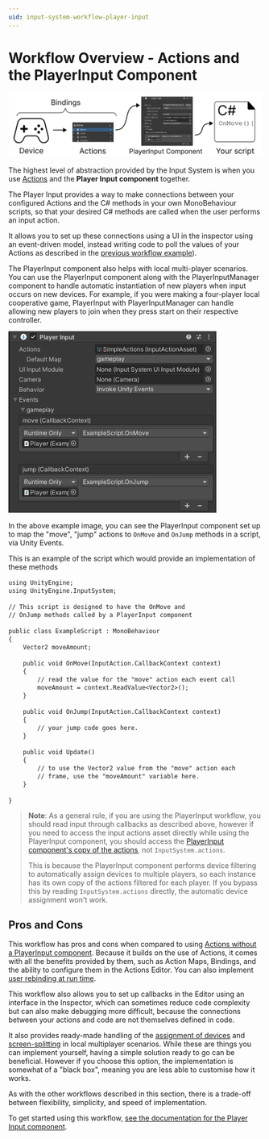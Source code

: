 ```yaml
---
uid: input-system-workflow-player-input
---
```

# Workflow Overview - Actions and the PlayerInput Component

<img src="Images/Workflow-PlayerInput.png">

The highest level of abstraction provided by the Input System is when you use [Actions](Actions.html) and the **Player Input component** together.

 The Player Input provides a way to make connections between your configured Actions and the C# methods in your own MonoBehaviour scripts, so that your desired C# methods are called when the user performs an input action.

It allows you to set up these connections using a UI in the inspector using an event-driven model, instead writing code to poll the values of your Actions as described in the [previous workflow example](Workflow-Actions.html)).

The PlayerInput component also helps with local multi-player scenarios. You can use the PlayerInput component along with the PlayerInputManager component to handle automatic instantiation of new players when input occurs on new devices. For example, if you were making a four-player local cooperative game, PlayerInput with PlayerInputManager can handle allowing new players to join when they press start on their respective controller.


![image alt text](./Images/PlayerInputWithGameplayEvents.png)

In the above example image, you can see the PlayerInput component set up to map the "move", "jump" actions to `OnMove` and `OnJump` methods in a script, via Unity Events.

This is an example of the script which would provide an implementation of these methods

```CSharp
using UnityEngine;
using UnityEngine.InputSystem;

// This script is designed to have the OnMove and
// OnJump methods called by a PlayerInput component

public class ExampleScript : MonoBehaviour
{
    Vector2 moveAmount;

    public void OnMove(InputAction.CallbackContext context)
    {
        // read the value for the "move" action each event call
        moveAmount = context.ReadValue<Vector2>();
    }

    public void OnJump(InputAction.CallbackContext context)
    {
        // your jump code goes here.
    }

    public void Update()
    {
        // to use the Vector2 value from the "move" action each
        // frame, use the "moveAmount" variable here.
    }

}
```

> __Note__: As a general rule, if you are using the PlayerInput workflow, you should read input through callbacks as described above, however if you need to access the input actions asset directly while using the PlayerInput component, you should access the [PlayerInput component's copy of the actions](../api/UnityEngine.InputSystem.PlayerInput.html#UnityEngine_InputSystem_PlayerInput_actions), not `InputSystem.actions`.
>
> This is because the PlayerInput component performs device filtering to automatically assign devices to multiple players, so each instance has its own copy of the actions filtered for each player. If you bypass this by reading `InputSystem.actions` directly, the automatic device assignment won't work.

## Pros and Cons

This workflow has pros and cons when compared to using [Actions without a PlayerInput component](Workflow-Actions.html). Because it builds on the use of Actions, it comes with all the benefits provided by them, such as Action Maps, Bindings, and the ability to configure them in the Actions Editor. You can also implement [user rebinding at run time](ActionBindings.html#interactive-rebinding).

This workflow also allows you to set up callbacks in the Editor using an interface in the Inspector, which can sometimes reduce code complexity but can also make debugging more difficult, because the connections between your actions and code are not themselves defined in code.

It also provides ready-made handling of the [assignment of devices](PlayerInput.html#device-assignments) and [screen-splitting](PlayerInputManager.html#split-screen) in local multiplayer scenarios. While these are things you can implement yourself, having a simple solution ready to go can be beneficial. However if you choose this option, the implementation is somewhat of a "black box", meaning you are less able to customise how it works.

As with the other workflows described in this section, there is a trade-off between flexibility, simplicity, and speed of implementation.

To get started using this workflow, [see the documentation for the Player Input component](PlayerInput.html).
